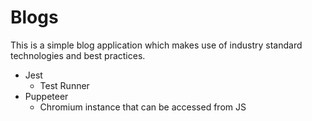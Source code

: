 # Blogs

This is a simple blog application which makes use of industry standard technologies and best practices.

- Jest
  - Test Runner
- Puppeteer
  - Chromium instance that can be accessed from JS
